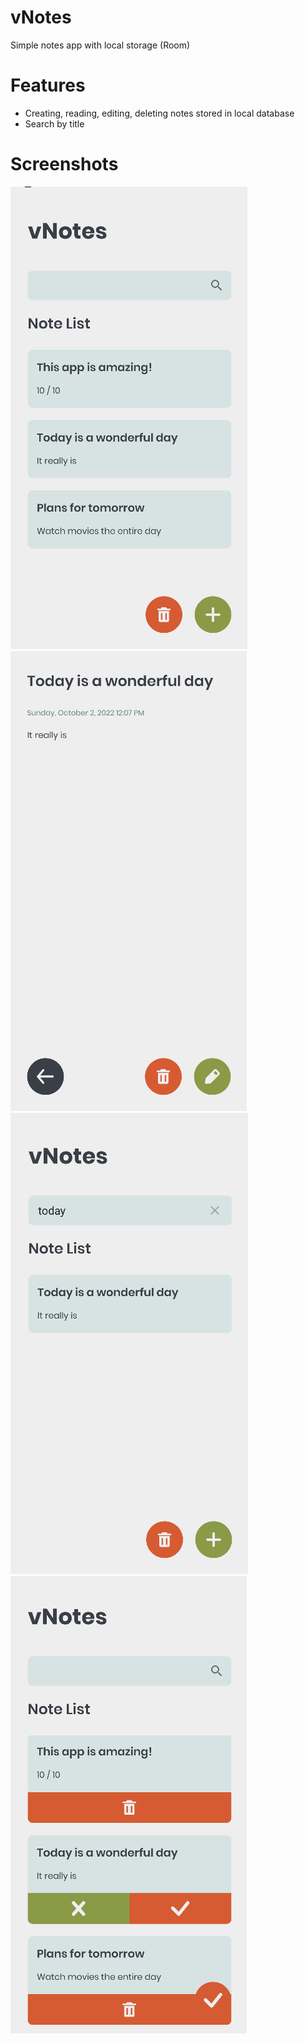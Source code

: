 # vNotes
Simple notes app with local storage (Room)

# Features

- Creating, reading, editing, deleting notes stored in local database
- Search by title

# Screenshots

![notes_list](https://github.com/vlibrovs/vNotes/blob/main/screenshots/notes_list.png) ![note_view](https://github.com/vlibrovs/vNotes/blob/main/screenshots/note_view.png)
![search](https://github.com/vlibrovs/vNotes/blob/main/screenshots/search.png) ![delete_note](https://github.com/vlibrovs/vNotes/blob/main/screenshots/delete_note.png)
